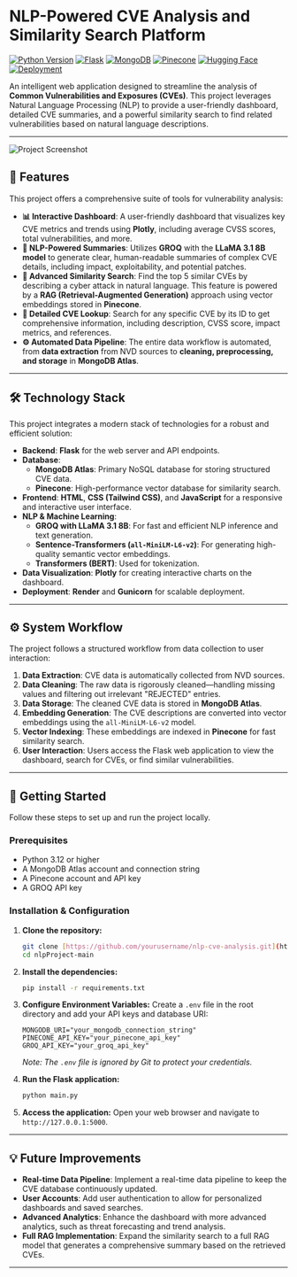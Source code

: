 # NLP-Powered CVE Analysis and Similarity Search Platform

[![Python Version](https://img.shields.io/badge/Python-3.12-blue.svg)](https://www.python.org/downloads/release/python-3120/)
[![Flask](https://img.shields.io/badge/Flask-2.x-black.svg)](https://flask.palletsprojects.com/)
[![MongoDB](https://img.shields.io/badge/MongoDB-Atlas-green.svg)](https://www.mongodb.com/cloud/atlas)
[![Pinecone](https://img.shields.io/badge/Pinecone-VectorDB-blueviolet.svg)](https://www.pinecone.io/)
[![Hugging Face](https://img.shields.io/badge/%F0%9F%A4%97%20Hugging%20Face-Models-yellow)](https://huggingface.co/sentence-transformers/all-MiniLM-L6-v2)
[![Deployment](https://img.shields.io/badge/Deployment-Render-lightgrey.svg)](https://render.com)

An intelligent web application designed to streamline the analysis of **Common Vulnerabilities and Exposures (CVEs)**. This project leverages Natural Language Processing (NLP) to provide a user-friendly dashboard, detailed CVE summaries, and a powerful similarity search to find related vulnerabilities based on natural language descriptions.


---

![Project Screenshot](https://github.com/user-attachments/assets/d9f8d8fb-9277-420a-ad6a-6b925d360f54)

## 🌟 Features

This project offers a comprehensive suite of tools for vulnerability analysis:

* **📊 Interactive Dashboard**: A user-friendly dashboard that visualizes key CVE metrics and trends using **Plotly**, including average CVSS scores, total vulnerabilities, and more.
* **🧠 NLP-Powered Summaries**: Utilizes **GROQ** with the **LLaMA 3.1 8B model** to generate clear, human-readable summaries of complex CVE details, including impact, exploitability, and potential patches.
* **🔎 Advanced Similarity Search**: Find the top 5 similar CVEs by describing a cyber attack in natural language. This feature is powered by a **RAG (Retrieval-Augmented Generation)** approach using vector embeddings stored in **Pinecone**.
* **📄 Detailed CVE Lookup**: Search for any specific CVE by its ID to get comprehensive information, including description, CVSS score, impact metrics, and references.
* **⚙️ Automated Data Pipeline**: The entire data workflow is automated, from **data extraction** from NVD sources to **cleaning, preprocessing, and storage** in **MongoDB Atlas**.

---

## 🛠️ Technology Stack

This project integrates a modern stack of technologies for a robust and efficient solution:

* **Backend**: **Flask** for the web server and API endpoints.
* **Database**:
    * **MongoDB Atlas**: Primary NoSQL database for storing structured CVE data.
    * **Pinecone**: High-performance vector database for similarity search.
* **Frontend**: **HTML**, **CSS (Tailwind CSS)**, and **JavaScript** for a responsive and interactive user interface.
* **NLP & Machine Learning**:
    * **GROQ with LLaMA 3.1 8B**: For fast and efficient NLP inference and text generation.
    * **Sentence-Transformers (`all-MiniLM-L6-v2`)**: For generating high-quality semantic vector embeddings.
    * **Transformers (BERT)**: Used for tokenization.
* **Data Visualization**: **Plotly** for creating interactive charts on the dashboard.
* **Deployment**: **Render** and **Gunicorn** for scalable deployment.

---

## ⚙️ System Workflow

The project follows a structured workflow from data collection to user interaction:

1.  **Data Extraction**: CVE data is automatically collected from NVD sources.
2.  **Data Cleaning**: The raw data is rigorously cleaned—handling missing values and filtering out irrelevant "REJECTED" entries.
3.  **Data Storage**: The cleaned CVE data is stored in **MongoDB Atlas**.
4.  **Embedding Generation**: The CVE descriptions are converted into vector embeddings using the `all-MiniLM-L6-v2` model.
5.  **Vector Indexing**: These embeddings are indexed in **Pinecone** for fast similarity search.
6.  **User Interaction**: Users access the Flask web application to view the dashboard, search for CVEs, or find similar vulnerabilities.

---

## 🚀 Getting Started

Follow these steps to set up and run the project locally.

### Prerequisites

* Python 3.12 or higher
* A MongoDB Atlas account and connection string
* A Pinecone account and API key
* A GROQ API key

### Installation & Configuration

1.  **Clone the repository:**
    ```bash
    git clone [https://github.com/yourusername/nlp-cve-analysis.git](https://github.com/yourusername/nlp-cve-analysis.git)
    cd nlpProject-main
    ```

2.  **Install the dependencies:**
    ```bash
    pip install -r requirements.txt
    ```

3.  **Configure Environment Variables:**
    Create a `.env` file in the root directory and add your API keys and database URI:
    ```
    MONGODB_URI="your_mongodb_connection_string"
    PINECONE_API_KEY="your_pinecone_api_key"
    GROQ_API_KEY="your_groq_api_key"
    ```
    *Note: The `.env` file is ignored by Git to protect your credentials.*

4.  **Run the Flask application:**
    ```bash
    python main.py
    ```

5.  **Access the application:**
    Open your web browser and navigate to `http://127.0.0.1:5000`.

---

## 💡 Future Improvements

* **Real-time Data Pipeline**: Implement a real-time data pipeline to keep the CVE database continuously updated.
* **User Accounts**: Add user authentication to allow for personalized dashboards and saved searches.
* **Advanced Analytics**: Enhance the dashboard with more advanced analytics, such as threat forecasting and trend analysis.
* **Full RAG Implementation**: Expand the similarity search to a full RAG model that generates a comprehensive summary based on the retrieved CVEs.

---



